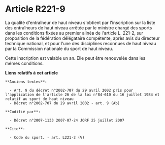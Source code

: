 # Article R221-9

La qualité d'entraîneur de haut niveau s'obtient par l'inscription sur la liste des entraîneurs de haut niveau arrêtée par le
ministre chargé des sports dans les conditions fixées au premier alinéa de l'article L. 221-2, sur proposition de la
fédération délégataire compétente, après avis du directeur technique national, et pour l'une des disciplines reconnues de
haut niveau par la Commission nationale du sport de haut niveau. 

Cette inscription est valable un an. Elle peut être renouvelée dans les mêmes conditions.

**Liens relatifs à cet article**

	**Anciens textes**:

	  - Art. 9 du décret n°2002-707 du 29 avril 2002 pris pour l'application de l'article 26 de la loi n°84-610 du 16 juillet 1984 et relatif au sport de haut niveau
	  - Décret n°2002-707 du 29 avril 2002 - art. 9 (Ab)

	**Codifié par**:

	  - Décret n°2007-1133 2007-07-24 JORF 25 juillet 2007

	**Cite**:

	  - Code du sport. - art. L221-2 (V)
